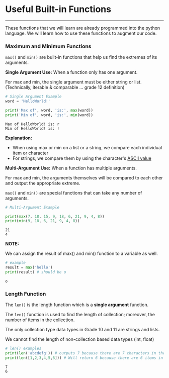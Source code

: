 # Useful Built-in Functions
---

These functions that we will learn are already programmed into the python language. We will learn how to use these functions to augment our code.

### Maximum and Minimum Functions

```max()``` and ```min()``` are built-in functions that help us find the extremes of its arguments.

__Single Argument Use:__ When a function only has one argument.

For max and min, the single argument must be either string or list. (Technically, iterable & comparable ... grade 12 definition)


```python
# Single Argument Example
word = 'HelloWorld!'

print('Max of', word, 'is:', max(word))
print('Min of', word, 'is:', min(word))
```

    Max of HelloWorld! is: r
    Min of HelloWorld! is: !


__Explanation:__

- When using max or min on a list or a string, we compare each individual item or character
- For strings, we compare them by using the character's [ASCII value](http://www.asciitable.com/)

__Multi-Argument Use:__ When a function has multiple arguments.

For max and min, the arguments themselves will be compared to each other and output the appropriate extreme.

```max()``` and ```min()``` are special functions that can take any number of arguments.


```python
# Multi-Argument Example

print(max(7, 18, 15, 9, 18, 6, 21, 9, 4, 8))
print(min(9, 18, 6, 21, 9, 4, 8))
```

    21
    4


__NOTE:__

We can assign the result of max() and min() function to a variable as well.


```python
# example
result = max('hello')
print(result) # should be o
```

    o


### Length Function

The ```len()``` is the length function which is a __single argument__ function.

The ```len()``` function is used to find the length of collection; moreover, the number of items in the collection.

The only collection type data types in Grade 10 and 11 are strings and lists.

We cannot find the length of non-collection based data types (int, float)


```python
# len() examples
print(len('abcdefg')) # outputs 7 because there are 7 characters in the string
print(len([1,2,3,4,5,6])) # Will return 6 because there are 6 items in the list

```

    7
    6


